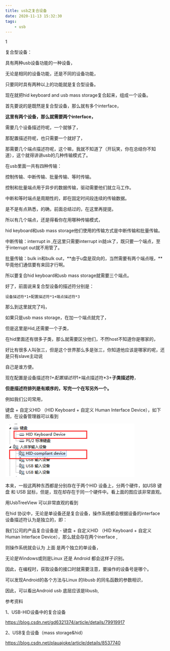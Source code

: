 ```yaml
---
title: usb之复合设备
date: 2020-11-13 15:32:30
tags:
	- usb
---
```


1

复合型设备：

具有两种usb设备功能的一种设备，

无论是相同的设备功能，还是不同的设备功能，

只要同时具有两种以上的功能就是复合型设备。

现在就把hid keyboard and usb mass storage复合起来，组成一个设备。



首先要说的是既然是复合型设备，那么就有多个interface，

**这里有两个设备，那么就需要两个interface，**

需要几个设备描述符呢，一个就够了，

那配置描述符呢，也只需要一个就好了，

那需要几个端点描述符呢，这个嘛，我就不知道了（开玩笑，你在总结你不知道），这个就得讲讲usb的几种传输模式了。



在usb里面一共有四种传输：

控制传输、中断传输、批量传输、等时传输。

控制和批量端点用于异步的数据传输，驱动需要他们就立马工作。

中断和等时端点是周期性的，即在固定时间段连续的传输数据。

是不是有点熟悉，的确，前面总结过的，在这里再提提。

所以有几个端点，还是得看你在用哪种传输模式，

hid keyboard和usb mass storage他们使用的传输方式是中断传输和批量传输。



中断传输：interrupt in ,在这里只需要interrupt in就ok了，既只要一个端点，至于interrupt out就不用管了。

批量传输：bulk in和bulk out，**由于u盘是双向的，当然需要有两个端点哦，**毕竟他们通信要有来回才行啊。



所以要复合hid keyboard和usb mass storage就需要三个端点。

好了，前面说来复合型设备的描述符分别是：

`设备描述符*1+配置描述符*1+端点描述符*3`



那么到这里就完了吗，

如果只是usb mass storage，在加一个端点就完了，

但是这里是Hid,还需要一个子类，

在hid里面还有很多子类，那么就需要区分他们，不然host不知道你是哪家的，

好比有很多人叫张三，但是这个世界那么多是张三，你知道他应该是哪家的呢，还是只有slave主动说

自己是谁方便。

现在配置是设备描述符*1+配置描述符*1+端点描述符*3+**子类描述符**，

**但是描述符排列是有顺序的，写完一个在写另外一个。**



例如我们公司常用，

键盘 + 自定义HID  （HID Keyboard  + 自定义 Human Interface Device），如下图，在设备管理器可以看到

![img](../images/random_name/2018041313483541)

本来，一般这两种东西都是分别存在于两个HID 设备上，分两个硬件，如USB 键盘  和 USB 鼠标，但是，现在却存在于同一个硬件中。看上面的图应该非常直观。

用UsbTreeView 可以非常直观的看到



在hid 协议中，无论是单设备还是复合设备，操作系统都会根据设备的interface 设备描述符认为是独立的，即：

我们公司的产品复合设备是 - 键盘 + 自定义HID  （HID Keyboard  + 自定义 Human Interface Device），那么就会存在两个inerface ,

 则操作系统就会认为 上面 是两个独立的单设备，

无论是Windows或则是Linux 还是 Android 都会这样子识别。

因此，在编程时，获取设备的接口时就需要注意，要操作的设备号是哪个。



可以发现Android的各个方法与Linux 的libusb 的同名函数的参数相识，

因此，可以看出Android usb 底层应该是libusb,





参考资料

1、USB-HID设备中的复合设备

https://blog.csdn.net/gd6321374/article/details/79919917

2、USB复合设备（mass storage&hid）

https://blog.csdn.net/plauajoke/article/details/8537740